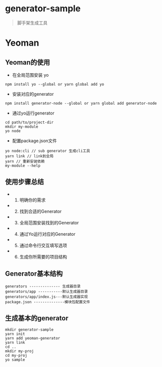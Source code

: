 # generator-sample
> 脚手架生成工具
# Yeoman
## Yeoman的使用
- 在全局范围安装 yo
```
npm install yo --global or yarn global add yo
```
- 安装对应的generator
```
npm install generator-node --global or yarn global add generator-node
```
- 通过yo运行generator
```
cd path/to/project-dir
mkdir my-module
yo node
```
- 配置package.json文件
```
yo node:cli // sub generator 生成cli工具
yarn link // link到全局
yarn // 重新安装依赖
my-module --help
```
## 使用步骤总结
- 1. 明确你的需求
- 2. 找到合适的Generator
- 3. 全局范围安装找到的Generator
- 4. 通过Yo运行对应的Generator
- 5. 通过命令行交互填写选项
- 6. 生成你所需要的项目结构
## Generator基本结构
```
generators -------------- 生成器目录
generators/app -----------默认生成器目录
generators/app/index.js---默认生成器实现
package.json --------------模块包配置文件
```
## 生成基本的generator
```
mkdir generator-sample
yarn init
yarn add yeoman-generator
yarn link
cd ..
mkdir my-proj
cd my-proj
yo sample

```